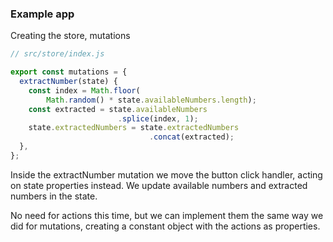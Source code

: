 ### Example app

Creating the store, mutations

```js
// src/store/index.js

export const mutations = {
  extractNumber(state) {
    const index = Math.floor(
        Math.random() * state.availableNumbers.length);
    const extracted = state.availableNumbers
                        .splice(index, 1);
    state.extractedNumbers = state.extractedNumbers
                               .concat(extracted);
  },
};
```

<aside class="notes">
Inside the extractNumber mutation we move the button click handler,
acting on state properties instead.
We update available numbers and extracted numbers in the state.

No need for actions this time, but we can implement them the same way we did for mutations,
creating a constant object with the actions as properties.
</aside>
